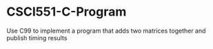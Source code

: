 # CSCI551-C-Program
Use C99 to implement a program that adds two matrices together and publish timing results
